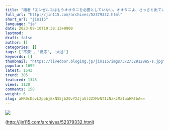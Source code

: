 ```yaml
---
title: "識者「エンゼルスはもうオオタニを必要としていない。オオタニよ、さっさと出ていけ」と大谷不要論を展開→海外ファンの反応がこちら・・・ : オレ的ゲーム速報＠刃"
full_url: "http://jin115.com/archives/52379332.html"
short_url: "jin115"
language: "ja"
date: 2023-09-10T19:30:13+0900
lastmod: 
draft: false
author: []
categories: []
tags: ['不要', '反応', '大谷']
keywords: []
thumbnail: "https://livedoor.blogimg.jp/jin115/imgs/3/2/329128e5-s.jpg"
popular: 1699
latest: 1543
trend: 305
featured: 1345
views: 1120
comments: 158
weight: 6
slug: aHR0cDovL2ppbjExNS5jb20vYXJjaGl2ZXMvNTIzNzkzMzIuaHRtbA==
---
```


![](https://livedoor.blogimg.jp/jin115/imgs/3/2/329128e5-s.jpg)



(http://jin115.com/archives/52379332.html)
